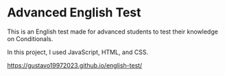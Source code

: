 # Advanced English Test
 This is an English test made for advanced students to test their knowledge on Conditionals.

 In this project, I used JavaScript, HTML, and CSS.

https://gustavo19972023.github.io/english-test/
